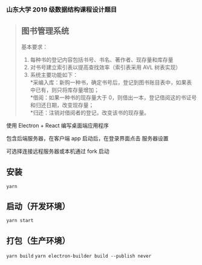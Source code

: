 ### 山东大学 2019 级数据结构课程设计题目

> ## 图书管理系统
>
> 基本要求：<br/>
>
> 1. 每种书的登记内容包括书号、书名、著作者、现存量和库存量
> 2. 对书号建立索引表以提高查找效率（索引表采用 AVL 树表实现）
> 3. 系统主要功能如下：
>    <br/> *采编入库：新购一种书，确定书号后，登记到图书账目表中，如果表中已有，则只将库存量增加；
>    <br/> *借阅：如果一种书的现存量大于 0，则借出一本，登记借阅这的书证号和归还日期，改变现存量；
>    <br/> \*归还：注销对借阅者的登记，改变该书的现存量。

使用 Electron + React 编写桌面端应用程序

包含后端服务器，在客户端 app 启动后，在登录界面点击 服务器设置

可选择连接远程服务器或本机通过 fork 启动

## 安装

`yarn`

## 启动（开发环境）

`yarn start`

## 打包（生产环境）

`yarn build`
`yarn electron-builder build --publish never`
